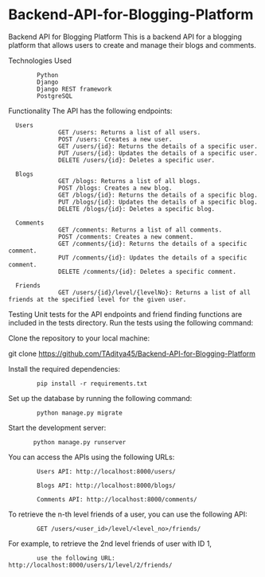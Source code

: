 # Backend-API-for-Blogging-Platform

Backend API for Blogging Platform
This is a backend API for a blogging platform that allows users to create and manage their blogs and comments.

Technologies Used

            Python
            Django
            Django REST framework
            PostgreSQL              




Functionality
The API has the following endpoints:

      Users
                  GET /users: Returns a list of all users.
                  POST /users: Creates a new user.
                  GET /users/{id}: Returns the details of a specific user.
                  PUT /users/{id}: Updates the details of a specific user.
                  DELETE /users/{id}: Deletes a specific user.
                  
      Blogs
                  GET /blogs: Returns a list of all blogs.
                  POST /blogs: Creates a new blog.
                  GET /blogs/{id}: Returns the details of a specific blog.
                  PUT /blogs/{id}: Updates the details of a specific blog.
                  DELETE /blogs/{id}: Deletes a specific blog.
                  
      Comments
                  GET /comments: Returns a list of all comments.
                  POST /comments: Creates a new comment.
                  GET /comments/{id}: Returns the details of a specific comment.
                  PUT /comments/{id}: Updates the details of a specific comment.
                  DELETE /comments/{id}: Deletes a specific comment.
                  
      Friends
                  GET /users/{id}/level/{levelNo}: Returns a list of all friends at the specified level for the given user.


Testing
Unit tests for the API endpoints and friend finding functions are included in the tests directory. Run the tests using the following command:


Clone the repository to your local machine:

git clone https://github.com/TAditya45/Backend-API-for-Blogging-Platform

Install the required dependencies:

            pip install -r requirements.txt

Set up the database by running the following command:

            python manage.py migrate

Start the development server:
           
           python manage.py runserver

You can access the APIs using the following URLs:

            Users API: http://localhost:8000/users/

            Blogs API: http://localhost:8000/blogs/

            Comments API: http://localhost:8000/comments/

To retrieve the n-th level friends of a user, you can use the following API:

            GET /users/<user_id>/level/<level_no>/friends/

For example, to retrieve the 2nd level friends of user with ID 1, 
            
            use the following URL: http://localhost:8000/users/1/level/2/friends/

